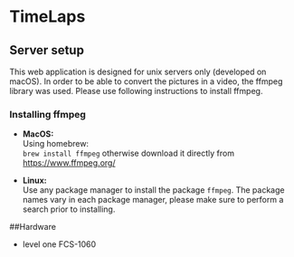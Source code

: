 # TimeLaps

## Server setup
This web application is designed for unix servers only (developed on macOS). 
In order to be able to convert the pictures in a video, the ffmpeg library was used. Please use following instructions to install ffmpeg.
### Installing ffmpeg
- **MacOS:**  
Using homebrew:  
`brew install ffmpeg`
otherwise download it directly from https://www.ffmpeg.org/

- **Linux:**  
Use any package manager to install the package `ffmpeg`. The package names vary in each package manager, please make sure to perform a search prior to installing.

##Hardware
- level one FCS-1060
